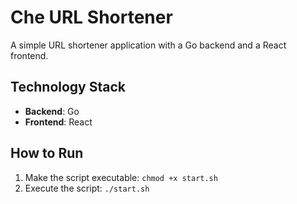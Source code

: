 # Che URL Shortener

A simple URL shortener application with a Go backend and a React frontend.

## Technology Stack

-   **Backend**: Go
-   **Frontend**: React

## How to Run

1.  Make the script executable: `chmod +x start.sh`
2.  Execute the script: `./start.sh`
